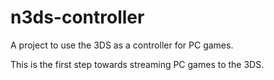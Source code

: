 # n3ds-controller

A project to use the 3DS as a controller for PC games.

This is the first step towards streaming PC games to the 3DS.
